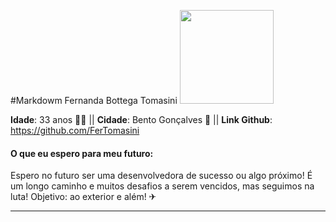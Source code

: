 #Markdowm Fernanda Bottega Tomasini
<img src="" width="150"/>

**Idade**: 33 anos 🤦‍♀️ ||
**Cidade**: Bento Gonçalves 🍇 ||
**Link Github**: https://github.com/FerTomasini

#### O que eu espero para meu futuro:
Espero no futuro ser uma desenvolvedora de sucesso ou algo próximo!
É um longo caminho e muitos desafios a serem vencidos, mas seguimos na luta!
Objetivo: ao exterior e além! ✈

---
